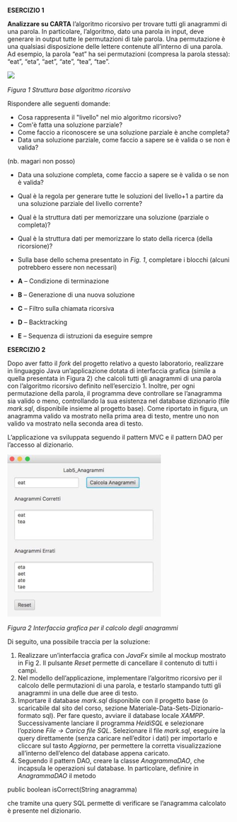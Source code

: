 ﻿**ESERCIZIO 1** 

**Analizzare su CARTA** l’algoritmo ricorsivo per trovare tutti gli anagrammi di una parola. In particolare, l’algoritmo, dato una parola in input, deve generare in output tutte le permutazioni di tale parola. Una permutazione è una qualsiasi disposizione delle lettere contenute all’interno di una parola. Ad esempio, la parola “eat” ha sei permutazioni (compresa la parola stessa): “eat”, “eta”, “aet”, “ate”, “tea”, “tae”. 

![](Aspose.Words.cd11713f-903c-4006-81f0-305a31c4b639.003.png)

*Figura 1 Struttura base algoritmo ricorsivo*

Rispondere alle seguenti domande: 

- Cosa rappresenta il "livello" nel mio algoritmo ricorsivo? 
- Com'è fatta una soluzione parziale?  
- Come faccio a riconoscere se una soluzione parziale è anche completa? 
- Data una soluzione parziale, come faccio a sapere se è valida o se non è valida?  

(nb. magari non posso) 

- Data una soluzione completa, come faccio a sapere se è valida o se non è valida? 
- Qual è la regola per generare tutte le soluzioni del livello+1 a partire da una soluzione parziale del livello corrente? 
- Qual è la struttura dati per memorizzare una soluzione (parziale o completa)? 
- Qual è la struttura dati per memorizzare lo stato della ricerca (della ricorsione)? 
- Sulla base dello schema presentato in *Fig. 1*, completare i blocchi (alcuni potrebbero essere non necessari) 


- **A** – Condizione di terminazione 
- **B** – Generazione di una nuova soluzione 
- **C** – Filtro sulla chiamata ricorsiva 
- **D** – Backtracking 
- **E** – Sequenza di istruzioni da eseguire sempre 

**ESERCIZIO 2** 

Dopo  aver  fatto  il  *fork*  del  progetto  relativo  a  questo  laboratorio,  realizzare  in  linguaggio  Java un’applicazione dotata di interfaccia grafica (simile a quella presentata in Figura 2) che calcoli tutti gli anagrammi di una parola con l’algoritmo ricorsivo definito nell’esercizio 1. Inoltre, per ogni permutazione della parola, il programma deve controllare se l’anagramma sia valido o meno, controllando la sua esistenza nel database dizionario (file *mark.sql*, disponibile insieme al progetto base). Come riportato in figura, un anagramma valido va mostrato nella prima area di testo, mentre uno non valido va mostrato nella seconda area di testo.  

L’applicazione va sviluppata seguendo il pattern MVC e il pattern DAO per l’accesso al dizionario. 

![](Aspose.Words.cd11713f-903c-4006-81f0-305a31c4b639.004.jpeg)

*Figura 2 Interfaccia grafica per il calcolo degli anagrammi*

Di seguito, una possibile traccia per la soluzione: 

1. Realizzare un’interfaccia grafica con *JavaFx* simile al mockup mostrato in Fig 2. Il pulsante *Reset* permette di cancellare il contenuto di tutti i campi.  
1. Nel modello dell’applicazione, implementare l’algoritmo ricorsivo per il calcolo delle permutazioni di una parola, e testarlo stampando tutti gli anagrammi in una delle due aree di testo. 
1. Importare il database *mark.sql* disponibile con il progetto base (o scaricabile dal sito del corso, sezione  Materiale-Data-Sets-Dizionario-formato  sql).  Per  fare  questo,  avviare  il  database  locale *XAMPP*. Successivamente lanciare il programma *HeidiSQL* e selezionare l’opzione *File -> Carica file SQL*. Selezionare il file *mark.sql*, eseguire la query direttamente (senza caricare nell’editor i dati) per importarlo e cliccare sul tasto *Aggiorna*, per permettere la corretta visualizzazione all’interno dell’elenco del database appena caricato. 
1. Seguendo  il  pattern  DAO,  creare  la  classe  *AnagrammaDAO*,  che  incapsula  le  operazioni  sul database. In particolare, definire in *AnagrammaDAO* il metodo  

public boolean isCorrect(String anagramma) 

che tramite una query SQL permette di verificare se l’anagramma calcolato è presente nel dizionario.
